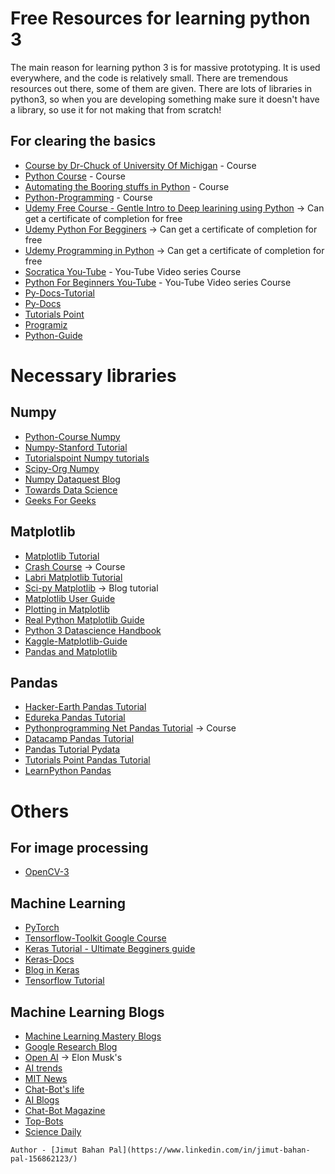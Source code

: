 # Free Resources for learning python 3 

The main reason for learning python 3 is for massive prototyping. It is used everywhere, and the code is relatively small. There are tremendous resources out there, some of them are given.
There are lots of libraries in python3, so when you are developing something make sure it doesn't have a library, so use it for not making that from scratch!

## For clearing the basics

* [Course by Dr-Chuck of University Of Michigan](http://www.pythonlearn.com/) - Course
* [Python Course](https://www.python-course.eu/python3_course.php) - Course
* [Automating the Booring stuffs in Python](https://automatetheboringstuff.com/) - Course
* [Python-Programming](https://pythonprogramming.net/introduction-to-python-programming/) - Course
* [Udemy Free Course - Gentle Intro to Deep learining using Python](https://www.udemy.com/a-gentle-introduction-to-deep-learning-using-keras/learn/v4/overview) -> Can get a certificate of completion for free
* [Udemy Python For Begginers](https://www.udemy.com/ardit-sulce-python-for-beginners/learn/v4/overview) -> Can get a certificate of completion for free
* [Udemy Programming in Python](https://www.udemy.com/hello-python-programming-story-1/learn/v4/overview) -> Can get a certificate of completion for free
* [Socratica You-Tube](https://www.youtube.com/watch?v=bY6m6_IIN94&list=PLi01XoE8jYohWFPpC17Z-wWhPOSuh8Er-) - You-Tube Video series Course
* [Python For Beginners You-Tube](https://www.youtube.com/playlist?list=PLw02n0FEB3E2RDlD2cBULQjvXJ1K_jS1O) - You-Tube Video series Course
* [Py-Docs-Tutorial](https://docs.python.org/3/tutorial/)
* [Py-Docs](https://docs.python.org/3/)
* [Tutorials Point](https://www.tutorialspoint.com/python3/)
* [Programiz](https://www.programiz.com/python-programming/tutorial)
* [Python-Guide](https://docs.python-guide.org/)

# Necessary libraries

## Numpy

* [Python-Course Numpy](https://www.python-course.eu/numpy.php)
* [Numpy-Stanford Tutorial](http://cs231n.github.io/python-numpy-tutorial/)
* [Tutorialspoint Numpy tutorials](https://www.tutorialspoint.com/numpy)
* [Scipy-Org Numpy](https://docs.scipy.org/doc/numpy/user/quickstart.html)
* [Numpy Dataquest Blog](https://www.dataquest.io/blog/numpy-tutorial-python/)
* [Towards Data Science](https://towardsdatascience.com/a-quick-introduction-to-the-numpy-library-6f61b7dee4db)
* [Geeks For Geeks](https://www.geeksforgeeks.org/numpy-in-python-set-1-introduction/)

## Matplotlib

* [Matplotlib Tutorial](https://matplotlib.org/tutorials/index.html)
* [Crash Course](https://pythonprogramming.net/matplotlib-python-3-basics-tutorial/) -> Course
* [Labri Matplotlib Tutorial](https://www.labri.fr/perso/nrougier/teaching/matplotlib/)
* [Sci-py Matplotlib](http://www.scipy-lectures.org/intro/matplotlib/matplotlib.html)  -> Blog tutorial
* [Matplotlib User Guide](https://matplotlib.org/users/index.html)   
* [Plotting in Matplotlib](https://www.datacamp.com/community/tutorials/matplotlib-tutorial-python)
* [Real Python Matplotlib Guide](https://realpython.com/python-matplotlib-guide/)
* [Python 3 Datascience Handbook](https://jakevdp.github.io/PythonDataScienceHandbook/04.00-introduction-to-matplotlib.html)
* [Kaggle-Matplotlib-Guide](https://www.kaggle.com/grroverpr/matplotlib-plotting-guide)
* [Pandas and Matplotlib](https://towardsdatascience.com/a-guide-to-pandas-and-matplotlib-for-data-exploration-56fad95f951c)


## Pandas

* [Hacker-Earth Pandas Tutorial](https://www.hackerearth.com/practice/machine-learning/data-manipulation-visualisation-r-python/tutorial-data-manipulation-numpy-pandas-python/tutorial/)
* [Edureka Pandas Tutorial](https://www.edureka.co/blog/python-pandas-tutorial/)
* [Pythonprogramming Net Pandas Tutorial](https://pythonprogramming.net/data-analysis-python-pandas-tutorial-introduction/)  -> Course
* [Datacamp Pandas Tutorial](https://www.datacamp.com/community/tutorials/pandas-tutorial-dataframe-python)
* [Pandas Tutorial Pydata](https://pandas.pydata.org/pandas-docs/stable/tutorials.html)
* [Tutorials Point Pandas Tutorial](https://www.tutorialspoint.com/python_pandas/)
* [LearnPython Pandas](https://www.learnpython.org/en/Pandas_Basics)


# Others

## For image processing

* [OpenCV-3](https://docs.opencv.org/3.0-beta/doc/py_tutorials/py_tutorials.html)

## Machine Learning

* [PyTorch](https://pytorch.org/tutorials/)
* [Tensorflow-Toolkit Google Course](https://developers.google.com/machine-learning/crash-course/first-steps-with-tensorflow/toolkit)
* [Keras Tutorial - Ultimate Begginers guide](https://elitedatascience.com/keras-tutorial-deep-learning-in-python)
* [Keras-Docs](https://keras.io/)
* [Blog in Keras](https://machinelearningmastery.com/tutorial-first-neural-network-python-keras/)
* [Tensorflow Tutorial](https://www.tensorflow.org/tutorials/keras/basic_classification)

## Machine Learning Blogs

* [Machine Learning Mastery Blogs](https://machinelearningmastery.com/blog/)
* [Google Research Blog](https://ai.google/research)
* [Open AI](blog.openai.com) -> Elon Musk's
* [AI trends](https://aitrends.com/)
* [MIT News](http://news.mit.edu/topic/artificial-intelligence2)
* [Chat-Bot's life](https://chatbotslife.com)
* [AI Blogs](https://www.artificial-intelligence.blog/news/)
* [Chat-Bot Magazine](https://chatbotsmagazine.com)
* [Top-Bots](www.topbots.com)
* [Science Daily](https://www.sciencedaily.com/news/computers_math/artificial_intelligence/)



```
Author - [Jimut Bahan Pal](https://www.linkedin.com/in/jimut-bahan-pal-156862123/)
```
